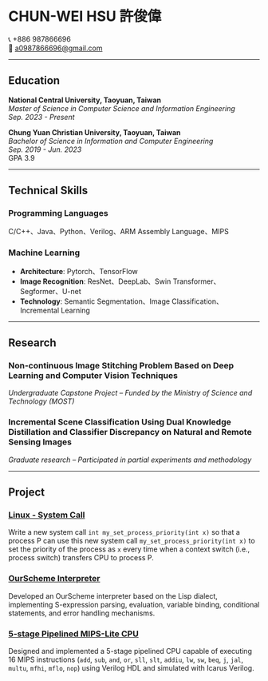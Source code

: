 
# CHUN-WEI HSU  許俊偉  

📞 +886 987866696  
📧 [a0987866696@gmail.com](mailto:a0987866696@gmail.com)  

---

## Education  

**National Central University, Taoyuan, Taiwan**  
_Master of Science in Computer Science and Information Engineering_  
*Sep. 2023 - Present*  

**Chung Yuan Christian University, Taoyuan, Taiwan**  
_Bachelor of Science in Information and Computer Engineering_  
*Sep. 2019 - Jun. 2023*  
GPA 3.9  

---

## Technical Skills  

### Programming Languages  
C/C++、Java、Python、Verilog、ARM Assembly Language、MIPS  

### Machine Learning  
- **Architecture**: Pytorch、TensorFlow  
- **Image Recognition**: ResNet、DeepLab、Swin Transformer、Segformer、U-net  
- **Technology**: Semantic Segmentation、Image Classification、Incremental Learning  

---

## Research  

### **Non-continuous Image Stitching Problem Based on Deep Learning and Computer Vision Techniques**  
*Undergraduate Capstone Project – Funded by the Ministry of Science and Technology (MOST)*  

### **Incremental Scene Classification Using Dual Knowledge Distillation and Classifier Discrepancy on Natural and Remote Sensing Images**  
*Graduate research – Participated in partial experiments and methodology*  

---

## Project  

### [**Linux - System Call**](Linux-Project/Project2)  
Write a new system call `int my_set_process_priority(int x)` so that a process P can use this new system call `my_set_process_priority(int x)` to set the priority of the process as `x` every time when a context switch (i.e., process switch) transfers CPU to process P.  

### [**OurScheme Interpreter**](PL-Project)  
Developed an OurScheme interpreter based on the Lisp dialect, implementing S-expression parsing, evaluation, variable binding, conditional statements, and error handling mechanisms.  

### [**5-stage Pipelined MIPS-Lite CPU**](CO_Project/Final)  
Designed and implemented a 5-stage pipelined CPU capable of executing 16 MIPS instructions (`add`, `sub`, `and`, `or`, `sll`, `slt`, `addiu`, `lw`, `sw`, `beq`, `j`, `jal`, `multu`, `mfhi`, `mflo`, `nop`) using Verilog HDL and simulated with Icarus Verilog.  
